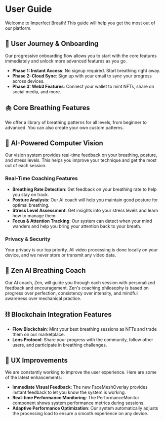 # User Guide

Welcome to Imperfect Breath! This guide will help you get the most out of our platform.

## 🚀 User Journey & Onboarding

Our progressive onboarding flow allows you to start with the core features immediately and unlock more advanced features as you go.

- **Phase 1: Instant Access**: No signup required. Start breathing right away.
- **Phase 2: Cloud Sync**: Sign up with your email to sync your progress across devices.
- **Phase 3: Web3 Features**: Connect your wallet to mint NFTs, share on social media, and more.

## 🫁 Core Breathing Features

We offer a library of breathing patterns for all levels, from beginner to advanced. You can also create your own custom patterns.

## 🎯 AI-Powered Computer Vision

Our vision system provides real-time feedback on your breathing, posture, and stress levels. This helps you improve your technique and get the most out of each session.

### Real-Time Coaching Features

- **Breathing Rate Detection**: Get feedback on your breathing rate to help you stay on track.
- **Posture Analysis**: Our AI coach will help you maintain good posture for optimal breathing.
- **Stress Level Assessment**: Get insights into your stress levels and learn how to manage them.
- **Focus & Attention Tracking**: Our system can detect when your mind wanders and help you bring your attention back to your breath.

### Privacy & Security

Your privacy is our top priority. All video processing is done locally on your device, and we never store or transmit any video data.

## 🤖 Zen AI Breathing Coach

Our AI coach, Zen, will guide you through each session with personalized feedback and encouragement. Zen's coaching philosophy is based on progress over perfection, consistency over intensity, and mindful awareness over mechanical practice.

## ⛓️ Blockchain Integration Features

- **Flow Blockchain**: Mint your best breathing sessions as NFTs and trade them on our marketplace.
- **Lens Protocol**: Share your progress with the community, follow other users, and participate in breathing challenges.

## 🎨 UX Improvements

We are constantly working to improve the user experience. Here are some of the latest enhancements:

- **Immediate Visual Feedback**: The new FaceMeshOverlay provides instant feedback to let you know the system is working.
- **Real-time Performance Monitoring**: The PerformanceMonitor component shows system performance metrics during sessions.
- **Adaptive Performance Optimization**: Our system automatically adjusts the processing load to ensure a smooth experience on any device.
